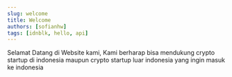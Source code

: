 ```yaml
---
slug: welcome
title: Welcome
authors: [sofianhw]
tags: [idnblk, hello, api]
---
```


Selamat Datang di Website kami,
Kami berharap bisa mendukung crypto startup di indonesia maupun crypto startup luar indonesia yang ingin masuk ke indonesia
